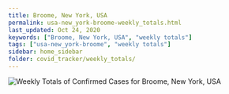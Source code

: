 ```yaml
---
title: Broome, New York, USA
permalink: usa-new_york-broome-weekly_totals.html
last_updated: Oct 24, 2020
keywords: ["Broome, New York, USA", "weekly totals"]
tags: ["usa-new_york-broome", "weekly totals"]
sidebar: home_sidebar
folder: covid_tracker/weekly_totals/
---
```


![Weekly Totals of Confirmed Cases for Broome, New York, USA](images/graphs/usa-new_york-broome-weekly_totals_graph.png)
